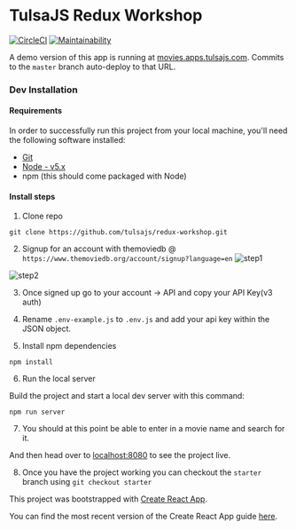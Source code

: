 # TulsaJS Redux Workshop

[![CircleCI](https://circleci.com/gh/tulsajs/movies-frontend/tree/master.svg?style=svg)](https://circleci.com/gh/tulsajs/movies-frontend/tree/master) [![Maintainability](https://api.codeclimate.com/v1/badges/f9926be2f572064b56d1/maintainability)](https://codeclimate.com/github/tulsajs/movies-frontend/maintainability)

A demo version of this app is running at [movies.apps.tulsajs.com](https://movies.apps.tulsajs.com). Commits to the `master` branch auto-deploy to that URL.

### Dev Installation

#### Requirements

In order to successfully run this project from your local machine, you'll need the following software installed:

* [Git](https://git-scm.com/)
* [Node - v5.x](https://nodejs.org/en/download/)
* npm (this should come packaged with Node)

#### Install steps

1. Clone repo

  ```
  git clone https://github.com/tulsajs/redux-workshop.git
  ```

2. Signup for an account with themoviedb @ `https://www.themoviedb.org/account/signup?language=en`
  ![step1](http://image.prntscr.com/image/b66b037a491346bcabf910782587157a.png "Account Settings")

  ![step2](http://image.prntscr.com/image/aea48871666d45f790deb1e04605a83c.png "Account Settings")

3. Once signed up go to your account -> API and copy your API Key(v3 auth)

4. Rename `.env-example.js` to `.env.js` and add your api key within the JSON object.

5. Install npm dependencies

  ```
  npm install
  ```
  
6. Run the local server

  Build the project and start a local dev server with this command:

  ```
  npm run server
  ```

7. You should at this point be able to enter in a movie name and search for it.

  And then head over to [localhost:8080](http://localhost:8080/) to see the project live.

8. Once you have the project working you can checkout the `starter` branch using `git checkout starter`

This project was bootstrapped with [Create React App](https://github.com/facebookincubator/create-react-app).

You can find the most recent version of the Create React App guide [here](https://github.com/facebookincubator/create-react-app/blob/master/packages/react-scripts/template/README.md).